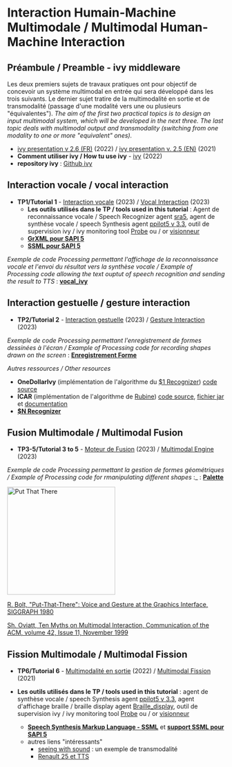 # Interaction Humain-Machine Multimodale / Multimodal Human-Machine Interaction

## Préambule / Preamble - ivy middleware
Les deux premiers sujets de travaux pratiques ont pour objectif de concevoir un système multimodal en entrée qui sera développé dans les trois suivants. Le dernier sujet tratire de la multimodalité en sortie et de transmodalité (passage d'une modalité vers une ou plusieurs "équivalentes").
*The aim of the first two practical topics is to design an input multimodal system, which will be developed in the next three. The last topic deals with multimodal output and transmodality (switching from one modality to one or more "equivalent" ones).*

* [ivy presentation v 2.6 (FR)](https://github.com/truillet/upssitech/blob/master/SRI/3A/ID/Cours/C_ivy_2.6.pdf) (2022) / [ivy presentation v. 2.5 (EN)](https://github.com/truillet/upssitech/blob/master/SRI/3A/ID/Cours/C_ivy_2.5en.pdf) (2021)
* **Comment utiliser ivy / How tu use ivy** - [ivy](https://github.com/truillet/upssitech/blob/master/SRI/3A/ID/TP/TP_ivy.3.5.pdf) (2022)
* **repository ivy** : [Github ivy](https://github.com/truillet/ivy/blob/master/README.md)  

## Interaction vocale / vocal interaction
* **TP1/Tutorial 1** - [Interaction vocale](https://github.com/truillet/upssitech/blob/master/SRI/3A/IHM/TP/TP1_interaction_vocale.pdf) (2023) / [Vocal Interaction](https://github.com/truillet/upssitech/blob/master/SRI/3A/IHM/TP/T1_vocal_interaction.pdf) (2023)
   * **Les outils utilisés dans le TP / tools used in this tutorial** : Agent de reconnaissance vocale / Speech Recognizer agent [sra5](https://github.com/truillet/upssitech/blob/master/SRI/3A/IHM/TP/Code/sra5.zip), agent de synthèse vocale / speech Synthesis agent [ppilot5 v 3.3](https://github.com/truillet/ivy/blob/master/agents/ppilot5_3.3.zip), outil de supervision ivy / ivy monitoring tool [Probe](https://github.com/truillet/ivy/blob/master/code/Probe.zip) ou / or [visionneur](https://github.com/truillet/upssitech/blob/master/SRI/3A/IHM/TP/Outils/visionneur_1_2.zip)
  * **[GrXML pour SAPI 5](https://github.com/truillet/upssitech/blob/master/SRI/3A/IHM/Memo/GrXML.pdf)**
  * **[SSML pour SAPI 5](https://github.com/truillet/upssitech/blob/master/SRI/3A/IHM/Memo/ssml.pdf)**
  
_Exemple de code Processing permettant l'affichage de la reconnaissance vocale et l'envoi du résultat vers la synthèse vocale / Example of Processing code allowing the text ouptut of speech recognition and sending the result to TTS_ : **[vocal_ivy](https://github.com/truillet/upssitech/blob/master/SRI/3A/IHM/TP/Code/vocal_ivy.zip)**

## Interaction gestuelle / gesture interaction
* **TP2/Tutorial 2** - [Interaction gestuelle](https://github.com/truillet/upssitech/blob/master/SRI/3A/IHM/TP/TP2_InteractionGestuelle.pdf) (2023) / [Gesture Interaction](https://github.com/truillet/upssitech/blob/master/SRI/3A/IHM/TP/T2_gesture_interaction.pdf) (2023)

_Exemple de code Processing permettant l'enregistrement de formes dessinées à l'écran / Example of Processing code for recording shapes drawn on the screen_ : **[Enregistrement Forme](https://github.com/truillet/upssitech/blob/master/SRI/3A/IHM/TP/Code/Enregistrement_Forme.zip)**

_Autres ressources / Other resources_
   * **OneDollarIvy** (implémentation de l'algorithme du [$1 Recognizer](http://faculty.washington.edu/wobbrock/pubs/uist-07.01.pdf)) [code source](https://github.com/truillet/OneDollarIvy)
   * **ICAR** (implémentation de l'algorithme de [Rubine](http://reports-archive.adm.cs.cmu.edu/anon/itc/CMU-ITC-099.pdf)) [code source](https://github.com/truillet/icar), [fichier jar](https://github.com/truillet/upssitech/blob/master/SRI/3A/IHM/TP/Outils/icar.1.2.zip) et [documentation](https://github.com/truillet/upssitech/blob/master/SRI/3A/IHM/TP/Outils/icar.pdf)
  * **[$N Recognizer](https://depts.washington.edu/acelab/proj/dollar/ndollar.html)**
  
## Fusion Multimodale / Multimodal Fusion
* **TP3-5/Tutorial 3 to 5** - [Moteur de Fusion](https://github.com/truillet/upssitech/blob/master/SRI/3A/IHM/TP/TP3-5_Projet_Multimodal.pdf) (2023) / [Multimodal Engine](https://github.com/truillet/upssitech/blob/master/SRI/3A/IHM/TP/T3-5_multimodal_interaction.pdf) (2023)

_Exemple de code Processing permettant la gestion de formes géométriques / Example of Processing code for rmanipulating different shapes_ :_ : **[Palette](https://github.com/truillet/upssitech/blob/master/SRI/3A/IHM/TP/Code/Palette.zip)**

[<img src="https://img.youtube.com/vi/RyBEUyEtxQo/0.jpg" width=250 alt="Put That There">](https://youtu.be/RyBEUyEtxQo)

[R. Bolt, "Put-That-There": Voice and Gesture at the Graphics Interface, SIGGRAPH 1980](https://www.media.mit.edu/speech/papers/1980/bolt_SIGGRAPH80_put-that-there.pdf)

[Sh. Oviatt, Ten Myths on Multimodal Interaction, Communication of the ACM, volume 42, Issue 11, November 1999](https://dl.acm.org/doi/10.1145/319382.319398)

## Fission Multimodale / Multimodal Fission
* **TP6/Tutorial 6** - [Multimodalité en sortie](https://github.com/truillet/upssitech/blob/master/SRI/3A/IHM/TP/TP6_multimodalite_sortie.pdf) (2022) / [Multimodal Fission](https://github.com/truillet/upssitech/blob/master/SRI/3A/IHM/TP/T6_multimodal_fission.pdf) (2021)

* **Les outils utilisés dans le TP / tools used in this tutorial** : agent de synthèse vocale / speech Synthesis agent [ppilot5 v 3.3](https://github.com/truillet/ivy/blob/master/agents/ppilot5_3.3.zip), agent d'affichage braille / braille display agent [Braille_display](https://github.com/truillet/upssitech/blob/master/SRI/3A/IHM/TP/Code/Braille_display.zip), outil de supervision ivy / ivy monitoring tool [Probe](https://github.com/truillet/ivy/blob/master/code/Probe.zip) ou / or [visionneur](https://github.com/truillet/upssitech/blob/master/SRI/3A/IHM/TP/Outils/visionneur_1_2.zip)
  * **[Speech Synthesis Markup Language - SSML](https://www.w3.org/TR/speech-synthesis11)** et **[support SSML pour SAPI 5](https://github.com/truillet/upssitech/blob/master/SRI/3A/IHM/Memo/ssml.pdf)**
  * autres liens "intéressants"
    * [seeing with sound](https://www.seeingwithsound.com/webvoice/webvoice.htm) : un exemple de transmodalité 
    * [Renault 25 et TTS](https://www.dailymotion.com/video/x2vt9b)
